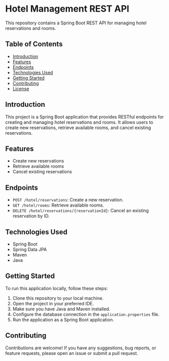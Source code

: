 # Hotel Management REST API

This repository contains a Spring Boot REST API for managing hotel reservations and rooms.

## Table of Contents

- [Introduction](#introduction)
- [Features](#features)
- [Endpoints](#endpoints)
- [Technologies Used](#technologies-used)
- [Getting Started](#getting-started)
- [Contributing](#contributing)
- [License](#license)

## Introduction

This project is a Spring Boot application that provides RESTful endpoints for creating and managing hotel reservations and rooms. It allows users to create new reservations, retrieve available rooms, and cancel existing reservations.

## Features

- Create new reservations
- Retrieve available rooms
- Cancel existing reservations

## Endpoints

- `POST /hotel/reservations`: Create a new reservation.
- `GET /hotel/rooms`: Retrieve available rooms.
- `DELETE /hotel/reservations/{reservationId}`: Cancel an existing reservation by ID.

## Technologies Used

- Spring Boot
- Spring Data JPA
- Maven
- Java

## Getting Started

To run this application locally, follow these steps:

1. Clone this repository to your local machine.
2. Open the project in your preferred IDE.
3. Make sure you have Java and Maven installed.
4. Configure the database connection in the `application.properties` file.
5. Run the application as a Spring Boot application.

## Contributing

Contributions are welcome! If you have any suggestions, bug reports, or feature requests, please open an issue or submit a pull request.


